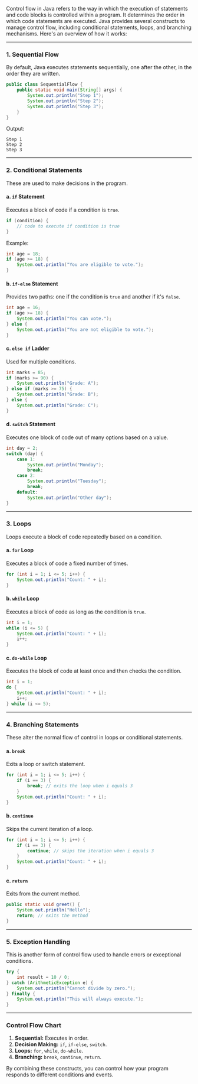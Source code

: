 Control flow in Java refers to the way in which the execution of statements and code blocks is controlled within a program. It determines the order in which code statements are executed. Java provides several constructs to manage control flow, including conditional statements, loops, and branching mechanisms. Here's an overview of how it works:

---

### **1. Sequential Flow**
By default, Java executes statements sequentially, one after the other, in the order they are written.

```java
public class SequentialFlow {
    public static void main(String[] args) {
        System.out.println("Step 1");
        System.out.println("Step 2");
        System.out.println("Step 3");
    }
}
```

Output:
```
Step 1
Step 2
Step 3
```

---

### **2. Conditional Statements**
These are used to make decisions in the program.

#### **a. `if` Statement**
Executes a block of code if a condition is `true`.

```java
if (condition) {
    // code to execute if condition is true
}
```

Example:
```java
int age = 18;
if (age >= 18) {
    System.out.println("You are eligible to vote.");
}
```

#### **b. `if-else` Statement**
Provides two paths: one if the condition is `true` and another if it's `false`.

```java
int age = 16;
if (age >= 18) {
    System.out.println("You can vote.");
} else {
    System.out.println("You are not eligible to vote.");
}
```

#### **c. `else if` Ladder**
Used for multiple conditions.

```java
int marks = 85;
if (marks >= 90) {
    System.out.println("Grade: A");
} else if (marks >= 75) {
    System.out.println("Grade: B");
} else {
    System.out.println("Grade: C");
}
```

#### **d. `switch` Statement**
Executes one block of code out of many options based on a value.

```java
int day = 2;
switch (day) {
    case 1:
        System.out.println("Monday");
        break;
    case 2:
        System.out.println("Tuesday");
        break;
    default:
        System.out.println("Other day");
}
```

---

### **3. Loops**
Loops execute a block of code repeatedly based on a condition.

#### **a. `for` Loop**
Executes a block of code a fixed number of times.

```java
for (int i = 1; i <= 5; i++) {
    System.out.println("Count: " + i);
}
```

#### **b. `while` Loop**
Executes a block of code as long as the condition is `true`.

```java
int i = 1;
while (i <= 5) {
    System.out.println("Count: " + i);
    i++;
}
```

#### **c. `do-while` Loop**
Executes the block of code at least once and then checks the condition.

```java
int i = 1;
do {
    System.out.println("Count: " + i);
    i++;
} while (i <= 5);
```

---

### **4. Branching Statements**
These alter the normal flow of control in loops or conditional statements.

#### **a. `break`**
Exits a loop or switch statement.

```java
for (int i = 1; i <= 5; i++) {
    if (i == 3) {
        break; // exits the loop when i equals 3
    }
    System.out.println("Count: " + i);
}
```

#### **b. `continue`**
Skips the current iteration of a loop.

```java
for (int i = 1; i <= 5; i++) {
    if (i == 3) {
        continue; // skips the iteration when i equals 3
    }
    System.out.println("Count: " + i);
}
```

#### **c. `return`**
Exits from the current method.

```java
public static void greet() {
    System.out.println("Hello");
    return; // exits the method
}
```

---

### **5. Exception Handling**
This is another form of control flow used to handle errors or exceptional conditions.

```java
try {
    int result = 10 / 0;
} catch (ArithmeticException e) {
    System.out.println("Cannot divide by zero.");
} finally {
    System.out.println("This will always execute.");
}
```

---

### **Control Flow Chart**
1. **Sequential:** Executes in order.
2. **Decision Making:** `if`, `if-else`, `switch`.
3. **Loops:** `for`, `while`, `do-while`.
4. **Branching:** `break`, `continue`, `return`.

By combining these constructs, you can control how your program responds to different conditions and events.
